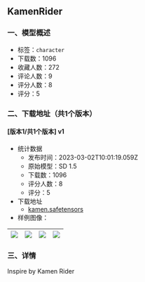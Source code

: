 ## KamenRider
### 一、模型概述

- 标签：`character`
- 下载数：1096
- 收藏人数：272
- 评论人数：9
- 评分人数：8
- 评分：5

### 二、下载地址（共1个版本）

#### [版本1/共1个版本] v1

- 统计数据
  - 发布时间：2023-03-02T10:01:19.059Z
  - 原始模型：SD 1.5
  - 下载数：1096
  - 评分人数：8
  - 评分：5
- 下载地址
  - [kamen.safetensors](https://civitai.com/api/download/models/17439)
- 样例图像：

| <img src="https://image.civitai.com/xG1nkqKTMzGDvpLrqFT7WA/a743854a-8c6a-4e53-0557-19633ecae800/width=450/177522.jpeg" /> | <img src="https://image.civitai.com/xG1nkqKTMzGDvpLrqFT7WA/eb4472fe-6859-49a7-e685-c0abcdd3dd00/width=450/177529.jpeg" /> | <img src="https://image.civitai.com/xG1nkqKTMzGDvpLrqFT7WA/0234b5f8-9f67-4b36-7fae-0b69e6329300/width=450/177528.jpeg" /> | <img src="https://image.civitai.com/xG1nkqKTMzGDvpLrqFT7WA/cba68bd4-c2d5-4dbf-e2b1-c4e1a9440f00/width=450/177527.jpeg" /> |
| ---- | ---- | ---- | ---- |


### 三、详情
<p>Inspire by Kamen Rider</p>
